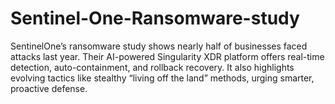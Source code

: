 # Sentinel-One-Ransomware-study
SentinelOne’s ransomware study shows nearly half of businesses faced attacks last year. Their AI-powered Singularity XDR platform offers real-time detection, auto-containment, and rollback recovery. It also highlights evolving tactics like stealthy “living off the land” methods, urging smarter, proactive defense.
